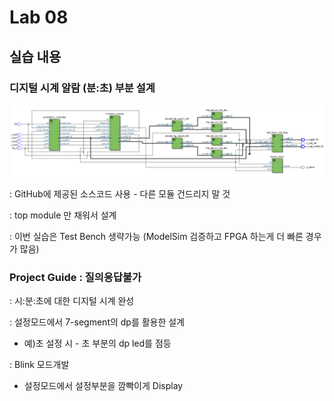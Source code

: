 # Lab 08

## 실습 내용

### **디지털 시계 알람 (분:초) 부분 설계**

![](https://github.com/choihj0202/LogicDesign/blob/master/Practice08/figs/top_hms_alarm.PNG)

: GitHub에 제공된 소스코드 사용 - 다른 모듈 건드리지 말 것

: top module 만 채워서 설계

: 이번 실습은 Test Bench 생략가능 (ModelSim 검증하고 FPGA 하는게 더 빠른 경우가 많음)



### **Project Guide : 질의응답불가**

: 시:분:초에 대한 디지털 시계 완성

: 설정모드에서 7-segment의 dp를 활용한 설계

- 예)초 설정 시 - 초 부분의 dp led를 점등

: Blink 모드개발

- 설정모드에서 설정부분을 깜빡이게 Display